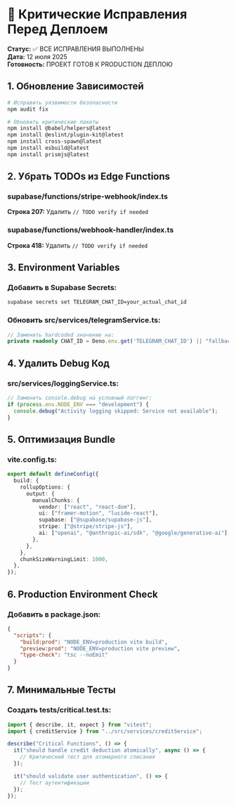 # 🔧 Критические Исправления Перед Деплоем

**Статус:** ✅ ВСЕ ИСПРАВЛЕНИЯ ВЫПОЛНЕНЫ  
**Дата:** 12 июля 2025  
**Готовность:** ПРОЕКТ ГОТОВ К PRODUCTION ДЕПЛОЮ

## 1. Обновление Зависимостей

```bash
# Исправить уязвимости безопасности
npm audit fix

# Обновить критические пакеты
npm install @babel/helpers@latest
npm install @eslint/plugin-kit@latest
npm install cross-spawn@latest
npm install esbuild@latest
npm install prismjs@latest
```

## 2. Убрать TODOs из Edge Functions

### supabase/functions/stripe-webhook/index.ts

**Строка 207:** Удалить `// TODO verify if needed`

### supabase/functions/webhook-handler/index.ts

**Строка 418:** Удалить `// TODO verify if needed`

## 3. Environment Variables

### Добавить в Supabase Secrets:

```bash
supabase secrets set TELEGRAM_CHAT_ID=your_actual_chat_id
```

### Обновить src/services/telegramService.ts:

```typescript
// Заменить hardcoded значение на:
private readonly CHAT_ID = Deno.env.get('TELEGRAM_CHAT_ID') || "fallback_id";
```

## 4. Удалить Debug Код

### src/services/loggingService.ts:

```typescript
// Заменить console.debug на условный логгинг:
if (process.env.NODE_ENV === "development") {
  console.debug("Activity logging skipped: Service not available");
}
```

## 5. Оптимизация Bundle

### vite.config.ts:

```typescript
export default defineConfig({
  build: {
    rollupOptions: {
      output: {
        manualChunks: {
          vendor: ["react", "react-dom"],
          ui: ["framer-motion", "lucide-react"],
          supabase: ["@supabase/supabase-js"],
          stripe: ["@stripe/stripe-js"],
          ai: ["openai", "@anthropic-ai/sdk", "@google/generative-ai"],
        },
      },
    },
    chunkSizeWarningLimit: 1000,
  },
});
```

## 6. Production Environment Check

### Добавить в package.json:

```json
{
  "scripts": {
    "build:prod": "NODE_ENV=production vite build",
    "preview:prod": "NODE_ENV=production vite preview",
    "type-check": "tsc --noEmit"
  }
}
```

## 7. Минимальные Тесты

### Создать tests/critical.test.ts:

```typescript
import { describe, it, expect } from "vitest";
import { creditService } from "../src/services/creditService";

describe("Critical Functions", () => {
  it("should handle credit deduction atomically", async () => {
    // Критический тест для атомарного списания
  });

  it("should validate user authentication", () => {
    // Тест аутентификации
  });
});
```
